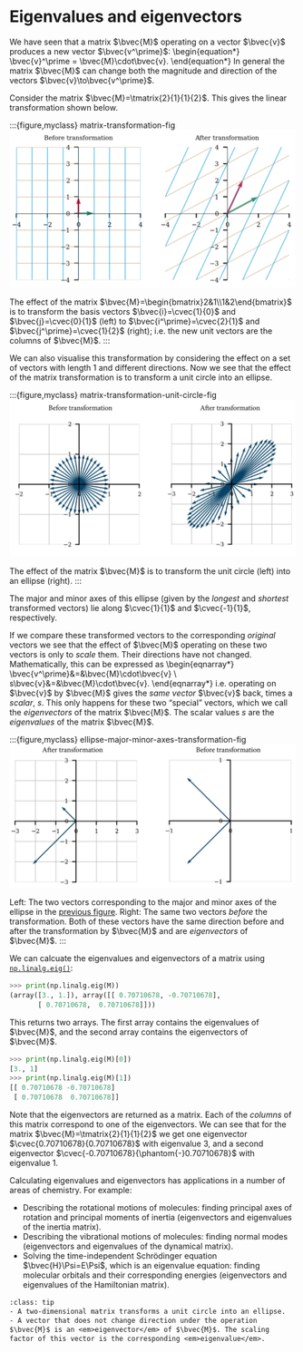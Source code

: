 # Eigenvalues and eigenvectors
We have seen that a matrix $\bvec{M}$ operating on a vector $\bvec{v}$ produces a new vector $\bvec{v^\prime}$:
\begin{equation*}
\bvec{v}^\prime = \bvec{M}\cdot\bvec{v}.
\end{equation*}
In general the matrix $\bvec{M}$ can change both the magnitude and direction of the vectors $\bvec{v}\to\bvec{v^\prime}$.

Consider the matrix $\bvec{M}=\tmatrix{2}{1}{1}{2}$. This gives the linear transformation shown below. 

:::{figure,myclass} matrix-transformation-fig
<img src="figures/vectors_and_matrices/matrix_transformation.svg" width="650px" />

The effect of the matrix $\bvec{M}=\begin{bmatrix}2&1\\1&2\end{bmatrix}$ is to transform the basis vectors $\bvec{i}=\cvec{1}{0}$ and $\bvec{j}=\cvec{0}{1}$ (left) to $\bvec{i^\prime}=\cvec{2}{1}$ and $\bvec{j^\prime}=\cvec{1}{2}$ (right); i.e. the new unit vectors are the columns of $\bvec{M}$.
:::

We can also visualise this transformation by considering the effect on a set of vectors with length $1$ and different directions. Now we see that the effect of the matrix transformation is to transform a unit circle into an ellipse.

:::{figure,myclass} matrix-transformation-unit-circle-fig
<img src="figures/vectors_and_matrices/matrix_transformation_unit_circle.svg" width="650px" />

The effect of the matrix $\bvec{M}$ is to transform the unit circle (left) into an ellipse (right).
:::

The major and minor axes of this ellipse (given by the <em>longest</em> and <em>shortest</em> transformed vectors) lie along $\cvec{1}{1}$ and $\cvec{-1}{1}$, respectively. 

If we compare these transformed vectors to the corresponding <em>original</em> vectors we see that the effect of $\bvec{M}$ operating on these two vectors is only to <em>scale</em> them. Their directions have not changed. Mathematically, this can be expressed as
\begin{eqnarray*}
\bvec{v^\prime}&=&\bvec{M}\cdot\bvec{v} \\
s\bvec{v}&=&\bvec{M}\cdot\bvec{v}.
\end{eqnarray*}
i.e. operating on $\bvec{v}$ by $\bvec{M}$ gives the <em>same vector</em> $\bvec{v}$ back, times a <em>scalar</em>, $s$. This only happens for these two &ldquo;special&rdquo; vectors, which we call the <em>eigenvectors</em> of the matrix $\bvec{M}$. The scalar values $s$ are the <em>eigenvalues</em> of the matrix $\bvec{M}$.

:::{figure,myclass} ellipse-major-minor-axes-transformation-fig
<img src="figures/vectors_and_matrices/ellipse_major_minor_axes_transformation.svg" width="650px" />

Left: The two vectors corresponding to the major and minor axes of the ellipse in the [previous figure](matrix-transformation-unit-circle-fig). Right: The same two vectors <em>before</em> the transformation. Both of these vectors have the same direction before and after the transformation by $\bvec{M}$ and are <em>eigenvectors</em> of $\bvec{M}$.
:::

We can calcuate the eigenvalues and eigenvectors of a matrix using [`np.linalg.eig()`](https://docs.scipy.org/doc/numpy/reference/generated/numpy.linalg.eig.html):
```python
>>> print(np.linalg.eig(M))
(array([3., 1.]), array([[ 0.70710678, -0.70710678],
       [ 0.70710678,  0.70710678]]))
```
This returns two arrays. The first array contains the eigenvalues of $\bvec{M}$, and the second array contains the eigenvectors of $\bvec{M}$.
```python
>>> print(np.linalg.eig(M)[0])
[3., 1]
>>> print(np.linalg.eig(M)[1])
[[ 0.70710678 -0.70710678]
 [ 0.70710678  0.70710678]]
```
Note that the eigenvectors are returned as a matrix. Each of the <em>columns</em> of this matrix correspond to one of the eigenvectors. We can see that for the matrix $\bvec{M}=\tmatrix{2}{1}{1}{2}$ we get one eigenvector $\cvec{0.70710678}{0.70710678}$ with eigenvalue $3$, and a second eigenvector $\cvec{-0.70710678}{\phantom{-}0.70710678}$ with eigenvalue $1$.

Calculating eigenvalues and eigenvectors has applications in a number of areas of chemistry. For example:
- Describing the rotational motions of molecules: finding principal axes of rotation and principal moments of inertia (eigenvectors and eigenvalues of the inertia matrix).
- Describing the vibrational motions of molecules: finding normal modes (eigenvectors and eigenvalues of the dynamical matrix).
- Solving the time-independent Schr&ouml;dinger equation $\bvec{H}\Psi=E\Psi$, which is an eigenvalue equation: finding molecular orbitals and their corresponding energies (eigenvectors and eigenvalues of the Hamiltonian matrix).

```{admonition} Key ideas
:class: tip
- A two-dimensional matrix transforms a unit circle into an ellipse.
- A vector that does not change direction under the operation $\bvec{M}$ is an <em>eigenvector</em> of $\bvec{M}$. The scaling factor of this vector is the corresponding <em>eigenvalue</em>.
```
